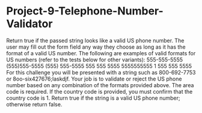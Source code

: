 # Project-9-Telephone-Number-Validator
Return true if the passed string looks like a valid US phone number.  The user may fill out the form field any way they choose as long as it has the format of a valid US number. The following are examples of valid formats for US numbers (refer to the tests below for other variants):  555-555-5555 (555)555-5555 (555) 555-5555 555 555 5555 5555555555 1 555 555 5555 For this challenge you will be presented with a string such as 800-692-7753 or 8oo-six427676;laskdjf. Your job is to validate or reject the US phone number based on any combination of the formats provided above. The area code is required. If the country code is provided, you must confirm that the country code is 1. Return true if the string is a valid US phone number; otherwise return false.
